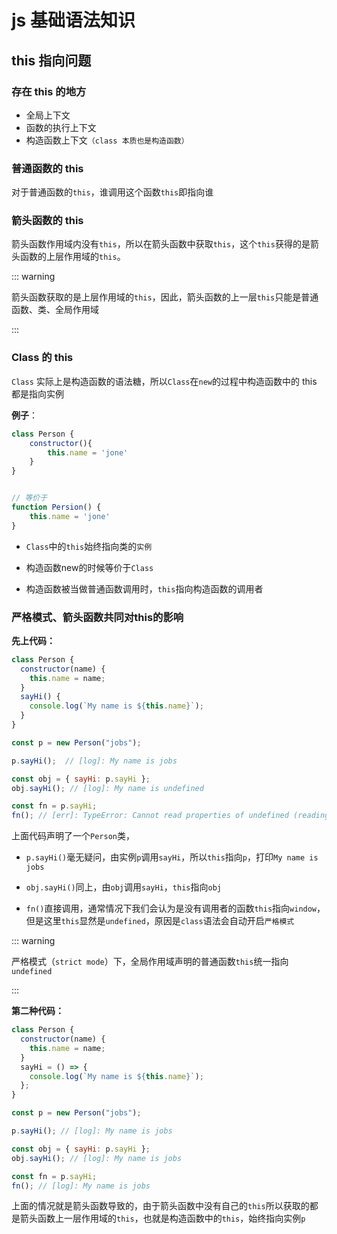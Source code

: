 # js 基础语法知识

## this 指向问题

### 存在 this 的地方

- 全局上下文
- 函数的执行上下文
- 构造函数上下文`（class 本质也是构造函数）`

### 普通函数的 this

对于普通函数的`this`，谁调用这个函数`this`即指向谁

### 箭头函数的 this

箭头函数作用域内没有`this`，所以在箭头函数中获取`this`，这个`this`获得的是箭头函数的上层作用域的`this`。

::: warning

箭头函数获取的是上层作用域的`this`，因此，箭头函数的上一层`this`只能是普通函数、类、全局作用域

:::



### Class 的 this

`Class` 实际上是构造函数的语法糖，所以`Class`在`new`的过程中构造函数中的 this 都是指向实例

**例子**：

```js
class Person {
    constructor(){
        this.name = 'jone'
    }
}


// 等价于
function Persion() {
    this.name = 'jone'
}
```

- `Class`中的`this`始终指向类的`实例`

- 构造函数new的时候等价于`Class`

- 构造函数被当做普通函数调用时，`this`指向构造函数的调用者

### 严格模式、箭头函数共同对this的影响

**先上代码：**

```js
class Person {
  constructor(name) {
    this.name = name;
  }
  sayHi() {
    console.log(`My name is ${this.name}`);
  }
}

const p = new Person("jobs");

p.sayHi();  // [log]: My name is jobs

const obj = { sayHi: p.sayHi }; 
obj.sayHi(); // [log]: My name is undefined

const fn = p.sayHi;
fn(); // [err]: TypeError: Cannot read properties of undefined (reading 'name')

```

上面代码声明了一个`Person`类，

- `p.sayHi()`毫无疑问，由实例`p`调用`sayHi`，所以`this`指向`p`，打印`My name is jobs`

- `obj.sayHi()`同上，由`obj`调用`sayHi`，`this`指向`obj`

- `fn()`直接调用，通常情况下我们会认为是没有调用者的函数`this`指向`window`，但是这里`this`显然是`undefined`，原因是`class`语法会自动开启`严格模式`

::: warning

严格模式（`strict mode`）下，全局作用域声明的普通函数`this`统一指向`undefined`

:::

**第二种代码：**

```js
class Person {
  constructor(name) {
    this.name = name;
  }
  sayHi = () => {
    console.log(`My name is ${this.name}`);
  };
}

const p = new Person("jobs");

p.sayHi(); // [log]: My name is jobs

const obj = { sayHi: p.sayHi };
obj.sayHi(); // [log]: My name is jobs

const fn = p.sayHi;
fn(); // [log]: My name is jobs

```

上面的情况就是箭头函数导致的，由于箭头函数中没有自己的`this`所以获取的都是箭头函数上一层作用域的`this`，也就是构造函数中的`this`，始终指向实例`p`
